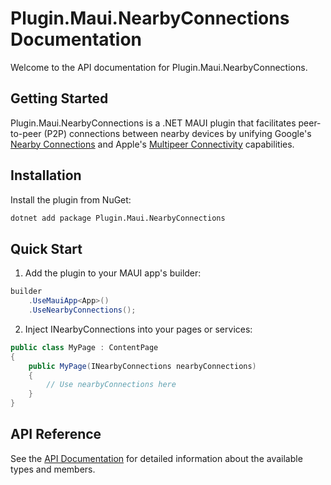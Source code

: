 # Plugin.Maui.NearbyConnections Documentation

Welcome to the API documentation for Plugin.Maui.NearbyConnections.

## Getting Started

Plugin.Maui.NearbyConnections is a .NET MAUI plugin that facilitates peer-to-peer (P2P) connections between nearby devices by unifying Google's [Nearby Connections](https://developers.google.com/nearby/connections/overview) and Apple's [Multipeer Connectivity](https://developer.apple.com/documentation/multipeerconnectivity) capabilities.

## Installation

Install the plugin from NuGet:

```bash
dotnet add package Plugin.Maui.NearbyConnections
```

## Quick Start

1. Add the plugin to your MAUI app's builder:

```csharp
builder
    .UseMauiApp<App>()
    .UseNearbyConnections();
```

2. Inject INearbyConnections into your pages or services:

```csharp
public class MyPage : ContentPage
{
    public MyPage(INearbyConnections nearbyConnections)
    {
        // Use nearbyConnections here
    }
}
```

## API Reference

See the [API Documentation](api/index.html) for detailed information about the available types and members.
